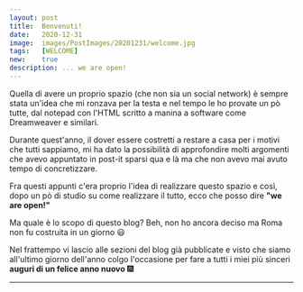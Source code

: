```yaml
---
layout: post
title:  Benvenuti!
date:   2020-12-31
image:  images/PostImages/20201231/welcome.jpg
tags:   [WELCOME]
new:    true
description: ... we are open!
---
```


Quella di avere un proprio spazio (che non sia un social network) è sempre stata un'idea che mi ronzava per la testa e nel tempo le ho provate un pò tutte, dal notepad con l'HTML scritto a manina a software come Dreamweaver e similari.

Durante quest'anno, il dover essere costretti a restare a casa per i motivi che tutti sappiamo, mi ha dato la possibilità di approfondire molti argomenti che avevo appuntato in post-it sparsi qua e là ma che non avevo mai avuto tempo di concretizzare.

Fra questi appunti c'era proprio l'idea di realizzare questo spazio e così, dopo un pò di studio su come realizzare il tutto, ecco che posso dire **"we are open!"**

Ma quale è lo scopo di questo blog? Beh, non ho ancora deciso ma Roma non fu costruita in un giorno :smiley:

Nel frattempo vi lascio alle sezioni del blog già pubblicate e visto che siamo all'ultimo giorno dell'anno colgo l'occasione per fare a tutti i miei più sinceri **auguri di un felice anno nuovo** :fireworks:

***
